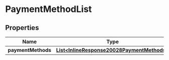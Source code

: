 
# PaymentMethodList

## Properties
Name | Type | Description | Notes
------------ | ------------- | ------------- | -------------
**paymentMethods** | [**List&lt;InlineResponse20028PaymentMethods&gt;**](InlineResponse20028PaymentMethods.md) |  |  [optional]



